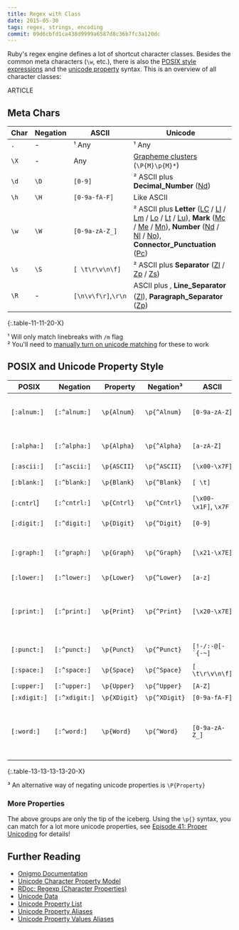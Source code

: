 ```yaml
---
title: Regex with Class
date: 2015-05-30
tags: regex, strings, encoding
commit: 09d6cbfd1ca438d9999a6587d8c36b7fc3a120dc
---
```


Ruby's regex engine defines a lot of shortcut character classes. Besides the common meta characters (`\w`, etc.), there is also the [POSIX style expressions](http://www.regular-expressions.info/posix.html) and the [unicode property](https://en.wikipedia.org/wiki/Unicode_character_property) syntax. This is an overview of all character classes:

ARTICLE

## Meta Chars

Char           | Negation       | ASCII           | Unicode
---------------|----------------|-----------------|---------------------
`.`            | -              | ¹ Any           | ¹ Any
`\X`           | -              | Any             | [Grapheme clusters](http://unicode.org/reports/tr29/#Grapheme_Cluster_Boundaries) (`\P{M}\p{M}*`)
`\d`           | `\D`           | `[0-9]`         | ² ASCII plus **Decimal\_Number** ([Nd](http://www.fileformat.info/info/unicode/category/Nd/list.htm))
`\h`           | `\H`           | `[0-9a-fA-F]`   | Like ASCII
`\w`           | `\W`           | `[0-9a-zA-Z_]`  | ² ASCII plus **Letter** ([LC](http://www.fileformat.info/info/unicode/category/LC/list.htm) / [Ll](http://www.fileformat.info/info/unicode/category/Ll/list.htm) / [Lm](http://www.fileformat.info/info/unicode/category/Lm/list.htm) / [Lo](http://www.fileformat.info/info/unicode/category/Lo/list.htm) / [Lt](http://www.fileformat.info/info/unicode/category/Lt/list.htm) / [Lu](http://www.fileformat.info/info/unicode/category/Lu/list.htm)), **Mark** ([Mc](http://www.fileformat.info/info/unicode/category/Mc/list.htm) / [Me](http://www.fileformat.info/info/unicode/category/Me/list.htm) / [Mn](http://www.fileformat.info/info/unicode/category/Mn/list.htm)), **Number** ([Nd](http://www.fileformat.info/info/unicode/category/Nd/list.htm) / [Nl](http://www.fileformat.info/info/unicode/category/Nl/list.htm) / [No](http://www.fileformat.info/info/unicode/category/No/list.htm)), **Connector\_Punctuation** ([Pc](http://www.fileformat.info/info/unicode/category/Pc/list.htm))
`\s`           | `\S`           | `[ \t\r\v\n\f]` | ² ASCII plus **Separator** ([Zl](http://www.fileformat.info/info/unicode/category/Zl/list.htm) / [Zp](http://www.fileformat.info/info/unicode/category/Zp/list.htm) / [Zs](http://www.fileformat.info/info/unicode/category/Zs/list.htm))
`\R`           | -              | `[\n\v\f\r]`,`\r\n` | ASCII plus ``, **Line_Separator** ([Zl](http://www.fileformat.info/info/unicode/category/Zl/list.htm)), **Paragraph_Separator** ([Zp](http://www.fileformat.info/info/unicode/category/Zp/list.htm))
{:.table-11-11-20-X}

¹ Will only match linebreaks with `/m` flag<br>
² You'll need to [manually turn on unicode matching](http://idiosyncratic-ruby.com/11-regular-extremism.html#turn-on-unicode-matching-for-w-d-s-and-b) for these to work

## POSIX and  Unicode Property Style

POSIX        | Negation     | Property     | Negation³    | ASCII | Unicode
-------------|--------------|--------------|--------------|-------|--------
`[:alnum:]`  | `[:^alnum:]` | `\p{Alnum}`  | `\p{^Alnum}` | `[0-9a-zA-Z]`  | **Letter** ([LC](http://www.fileformat.info/info/unicode/category/LC/list.htm) / [Ll](http://www.fileformat.info/info/unicode/category/Ll/list.htm) / [Lm](http://www.fileformat.info/info/unicode/category/Lm/list.htm) / [Lo](http://www.fileformat.info/info/unicode/category/Lo/list.htm) / [Lt](http://www.fileformat.info/info/unicode/category/Lt/list.htm) / [Lu](http://www.fileformat.info/info/unicode/category/Lu/list.htm)), **Mark** ([Mc](http://www.fileformat.info/info/unicode/category/Mc/list.htm) / [Me](http://www.fileformat.info/info/unicode/category/Me/list.htm) / [Mn](http://www.fileformat.info/info/unicode/category/Mn/list.htm)), **Decimal\_Number** ([Nd](http://www.fileformat.info/info/unicode/category/Nd/list.htm))
`[:alpha:]`  | `[:^alpha:]` | `\p{Alpha}`  | `\p{^Alpha}` | `[a-zA-Z]`     | **Letter** ([LC](http://www.fileformat.info/info/unicode/category/LC/list.htm) / [Ll](http://www.fileformat.info/info/unicode/category/Ll/list.htm) / [Lm](http://www.fileformat.info/info/unicode/category/Lm/list.htm) / [Lo](http://www.fileformat.info/info/unicode/category/Lo/list.htm) / [Lt](http://www.fileformat.info/info/unicode/category/Lt/list.htm) / [Lu](http://www.fileformat.info/info/unicode/category/Lu/list.htm)), **Mark** ([Mc](http://www.fileformat.info/info/unicode/category/Mc/list.htm) / [Me](http://www.fileformat.info/info/unicode/category/Me/list.htm) / [Mn](http://www.fileformat.info/info/unicode/category/Mn/list.htm))
`[:ascii:]`  | `[:^ascii:]` | `\p{ASCII}`  | `\p{^ASCII}` | `[\x00-\x7F]`  | Like ASCII
`[:blank:]`  | `[:^blank:]` | `\p{Blank}`  | `\p{^Blank}` | `[ \t]`        | `\t`, **Space\_Separator** ([Zs](http://www.fileformat.info/info/unicode/category/Zs/list.htm))
`[:cntrl`]   | `[:^cntrl:]` | `\p{Cntrl}`  | `\p{^Cntrl}` | `[\x00-\x1F]`, `\x7F` | **Other** ([Cc](http://www.fileformat.info/info/unicode/category/Cc/list.htm) / [Cf](http://www.fileformat.info/info/unicode/category/Cf/list.htm) / [Cn](http://www.fileformat.info/info/unicode/category/Cn/list.htm) / [Co](http://www.fileformat.info/info/unicode/category/Co/list.htm) / [Cs](http://www.fileformat.info/info/unicode/category/Cs/list.htm))
`[:digit:]`  | `[:^digit:]` | `\p{Digit}`  | `\p{^Digit}` | `[0-9]`        | ASCII plus **Decimal\_Number** ([Nd](http://www.fileformat.info/info/unicode/category/Nd/list.htm))
`[:graph:]`  | `[:^graph:]` | `\p{Graph}`  | `\p{^Graph}` | `[\x21-\x7E]`  | *ALL, EXCEPT:* **Separator** ([Zl](http://www.fileformat.info/info/unicode/category/Zl/list.htm) / [Zp](http://www.fileformat.info/info/unicode/category/Zp/list.htm) / [Zs](http://www.fileformat.info/info/unicode/category/Zs/list.htm)), **Control** ([Cc](http://www.fileformat.info/info/unicode/category/Cc/list.htm)), **Unassigned** ([Cn](http://www.fileformat.info/info/unicode/category/Cn/list.htm)), **Surrogate** ([Cs](http://www.fileformat.info/info/unicode/category/Cs/list.htm))
`[:lower:]`  | `[:^lower:]` | `\p{Lower}`  | `\p{^Lower}` | `[a-z]`        | **Lowercase\_Letter** ([Ll](http://www.fileformat.info/info/unicode/category/Ll/list.htm))
`[:print:]`  | `[:^print:]` | `\p{Print}`  | `\p{^Print}` | `[\x20-\x7E]`  | *ALL, EXCEPT:*  **Line\_Separator** ([Zl](http://www.fileformat.info/info/unicode/category/Zs/list.htm)), **Paragraph\_Separator** ([Zp](http://www.fileformat.info/info/unicode/category/Zs/list.htm)) , **Control** ([Cc](http://www.fileformat.info/info/unicode/category/Cc/list.htm)), **Unassigned** ([Cn](http://www.fileformat.info/info/unicode/category/Cn/list.htm)), **Surrogate** ([Cs](http://www.fileformat.info/info/unicode/category/Cs/list.htm))
`[:punct:]`  | `[:^punct:]` | `\p{Punct}`  | `\p{^Punct}` | <code>[!-/:-@\[-`{-~]</code> | **Punctuation** ([Pc](http://www.fileformat.info/info/unicode/category/Pc/list.htm) / [Pd](http://www.fileformat.info/info/unicode/category/Pd/list.htm) / [Pe](http://www.fileformat.info/info/unicode/category/Pe/list.htm) / [Pf](http://www.fileformat.info/info/unicode/category/Pf/list.htm) / [Pi](http://www.fileformat.info/info/unicode/category/Pi/list.htm) / [Po](http://www.fileformat.info/info/unicode/category/Po/list.htm) / [Ps](http://www.fileformat.info/info/unicode/category/Ps/list.htm))
`[:space:]`  | `[:^space:]` | `\p{Space}`  | `\p{^Space}` | `[ \t\r\v\n\f]`| ASCII plus **Separator** ([Zl](http://www.fileformat.info/info/unicode/category/Zl/list.htm) / [Zp](http://www.fileformat.info/info/unicode/category/Zp/list.htm) / [Zs](http://www.fileformat.info/info/unicode/category/Zs/list.htm))
`[:upper:]`  | `[:^upper:]` | `\p{Upper}`  | `\p{^Upper}` | `[A-Z]`        | **Uppercase_Letter** ([Lu](http://www.fileformat.info/info/unicode/category/Lu/list.htm))
`[:xdigit:]` | `[:^xdigit:]`| `\p{XDigit}` | `\p{^XDigit}`| `[0-9a-fA-F]`  | Like ASCII
`[:word:]`   | `[:^word:]`  | `\p{Word}`   | `\p{^Word}`  | `[0-9a-zA-Z_]` | ASCII plus **Letter** ([LC](http://www.fileformat.info/info/unicode/category/LC/list.htm) / [Ll](http://www.fileformat.info/info/unicode/category/Ll/list.htm) / [Lm](http://www.fileformat.info/info/unicode/category/Lm/list.htm) / [Lo](http://www.fileformat.info/info/unicode/category/Lo/list.htm) / [Lt](http://www.fileformat.info/info/unicode/category/Lt/list.htm) / [Lu](http://www.fileformat.info/info/unicode/category/Lu/list.htm)), **Mark** ([Mc](http://www.fileformat.info/info/unicode/category/Mc/list.htm) / [Me](http://www.fileformat.info/info/unicode/category/Me/list.htm) / [Mn](http://www.fileformat.info/info/unicode/category/Mn/list.htm)), **Number** ([Nd](http://www.fileformat.info/info/unicode/category/Nd/list.htm) / [Nl](http://www.fileformat.info/info/unicode/category/Nl/list.htm) / [No](http://www.fileformat.info/info/unicode/category/No/list.htm)), **Connector\_Punctuation** ([Pc](http://www.fileformat.info/info/unicode/category/Pc/list.htm))
{:.table-13-13-13-13-20-X}

³ An alternative way of negating unicode properties is `\P{Property}`

### More Properties

The above groups are only the tip of the iceberg. Using the `\p{}` syntax, you can match for a lot more unicode properties, see [Episode 41: Proper Unicoding](/41-proper-unicoding.html) for details!

## Further Reading

- [Onigmo Documentation](https://github.com/k-takata/Onigmo/blob/master/doc/RE)
- [Unicode Character Property Model](http://unicode.org/reports/tr23/)
- [RDoc: Regexp (Character Properties)](http://ruby-doc.org/core-2.3.0/Regexp.html#class-Regexp-label-Character+Properties)
- [Unicode Data](http://www.unicode.org/Public/UCD/latest/ucd/UnicodeData.txt)
- [Unicode Property List](http://www.unicode.org/Public/UCD/latest/ucd/PropList.txt)
- [Unicode Property Aliases](http://www.unicode.org/Public/UCD/latest/ucd/PropertyAliases.txt)
- [Unicode Property Values Aliases](http://www.unicode.org/Public/UCD/latest/ucd/PropertyValueAliases.txt)
